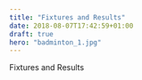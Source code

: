 ```yaml
---
title: "Fixtures and Results"
date: 2018-08-07T17:42:59+01:00
draft: true
hero: "badminton_1.jpg"
---
```


Fixtures and Results
